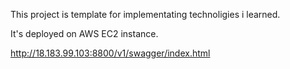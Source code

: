This project is template for implementating technoligies i learned. 

It's deployed on AWS EC2 instance.

http://18.183.99.103:8800/v1/swagger/index.html
